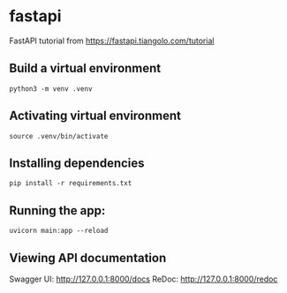 # fastapi
FastAPI tutorial from https://fastapi.tiangolo.com/tutorial

## Build a virtual environment

`python3 -m venv .venv`

## Activating virtual environment

`source .venv/bin/activate`

## Installing dependencies

`pip install -r requirements.txt`

## Running the app:
`uvicorn main:app --reload`

## Viewing API documentation
Swagger UI: http://127.0.0.1:8000/docs
ReDoc: http://127.0.0.1:8000/redoc
